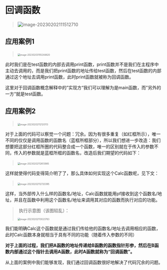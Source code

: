 # 回调函数

> ![image-20230202111512710](D:\大学\C语言程序设计\C_Learning\C_LearningRecord\函数指针\image-20230202111512710.png)

## 应用案例1

> ​	<img src="D:\大学\C语言程序设计\C_Learning\C_LearningRecord\函数指针\image-20230203155244820.png" alt="image-20230203155244820" style="zoom:50%;" />

此时我们是在test函数的内部去调用print函数，print函数并不是我们在主程序中主动去调用的，而是我们把print函数的地址传给test函数，然后在test函数的内部通过这个地址去调用print函数，此时print函数就被称为回调函数。

这里对于回调函数概念解释中的”实现方“我们可以理解为是main函数，而”另外的一方“就是test函数。

## 应用案例2

> ​	<img src="D:\大学\C语言程序设计\C_Learning\C_LearningRecord\函数指针\image-20230202112120113.png" alt="image-20230202112120113" style="zoom:50%;" />

对于上面的代码可以察觉一个问题：冗余。因为有很多重复（如红框所示），唯一不同的仅仅是调用函数的函数名（蓝框所框部分），所以我们想进一步改造：我们想要把这部分红框所圈的代码整合成一个函数，唯一的区别就在于传入的参数不同，传入的参数就是蓝框所框的函数名，改造后我们期望的代码如下：

> ​	<img src="D:\大学\C语言程序设计\C_Learning\C_LearningRecord\函数指针\image-20230202112613985.png" alt="image-20230202112613985" style="zoom:50%;" />

这样就使得代码变得简介明了了，那么具体如何实现这个Calc函数呢，见下文：

> ​	<img src="D:\大学\C语言程序设计\C_Learning\C_LearningRecord\函数指针\image-20230202112720395.png" alt="image-20230202112720395" style="zoom:50%;" />

这样，当外部传入什么样的函数名/地址，Calc函数就能用pf接收到这个函数名/地址，并且在函数中利用这个函数名/地址来调用其对应的函数而执行对应的功能。

> ​	执行示意图（该图较乱）：
>
> <img src="D:\大学\C语言程序设计\C_Learning\C_LearningRecord\函数指针\image-20230202113023763.png" alt="image-20230202113023763" style="zoom:50%;" />

我们能明确Calc这个函数就是通过我们传给他的函数名/地址去调用相应的函数，此时Calc函数本身就相当于具有不同的功能（随着传入参数的不同）

**对于上面的过程，我们把A函数的地址传递给B函数的函数指针形参，然后在B函数内部通过这个指针去调用A函数，此时A函数就称为“回调函数”。**

从上面的案例中我们能够发现，我们通过回调函数很好地解决了代码冗余的问题。

